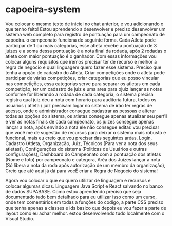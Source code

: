 # capoeira-system

Vou colocar o mesmo texto de iniciei no chat anterior, e vou adicionando o que tenho feito!
Estou aprendendo a desenvolver e preciso desenvolver um sistema web completo para registro de pontuação para um campeonato de capoeira. o campeonato funciona de seguinte forma. Cada Atleta pode participar de 1 ou mais categorias, esse atleta recebe a pontuação de 3 juizes e a soma dessa pontuação é a nota final da rodada, após 2 rodadas o atleta com maior pontuação é o ganhador.
Com essas informações vou colocar alguns requisitos que iremos precisar ter de recurso e melhor a regra de negocio e qual linguagem quero fazer esse sistema.
Preciso que tenha a opção de cadastro do Atleta, Criar competições onde o atleta pode participar de várias competições, criar categorias que eu posso vincular nas competições, essa categorias serve para separar os atletas em cada competição, ter um cadastro de juiz e uma area para ojuiz lançar as notas conforme for liberando a rodada de cada categoria, o sistema precisa registra qual juiz deu a nota com horario para auditoria futura, todos os usuarios / atleta / juiz precisam logar no sistema de irão ter regras de acesso, onde o administrador consegue cadastrar as pessoas e alterar todas as opções do sistema, os atletas consegue apenas atualizar seu perfil e ver as notas finais de cada campeonato, os juizes consegue apenas lançar a nota, após enviado a nota ele não consegue editar.
vou precisar que você me de sugestão de recursos para deixar o sistema mais robusto e funcional, mais eu creio que vou precisar das seguintes aréas.
Login, Cadastro (Atleta, Organização, Juiz, Técnicos (Para ver a nota dos seus atletas)), Configurações do sistema (Politicas de Usuários e outras configurações), Dashboard do Campeonato com a pontuação dos atletas (Nome e foto) por campeonato e categora, Aréa dos Juizes lançar a nota (Só libera a nota da roda após autorização de um membro da organização), 
Creio que até aqui já dá para vocÊ criar a Regra de Negocio do sistema!

Agora vou colocar o que eu quero utilizar de linguagem e recursos e colocar algumas dicas.
Linguagem Java Script e React salvando no banco de dados SUPABASE. 
Como estou aprendendo preciso que seja documentado tudo bem detalhado para eu utilizar isso como um curso, onde tem comentários em todas a funções do codigo, a parte CSS preciso que tenha apenas a classes e ids basico que depois eu vou fazer a parte de layout como eu achar melhor. estou desenvolvendo tudo localmente com o Visual Studio.
